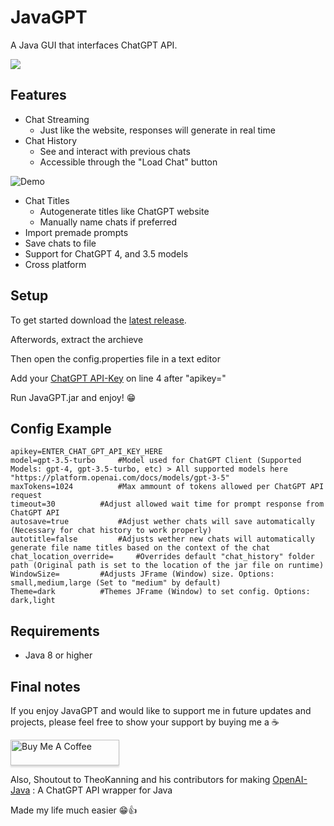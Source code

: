 
# JavaGPT

A Java GUI that interfaces ChatGPT API.


![](https://i.imgur.com/RD0DtHt.gif)


## Features

- Chat Streaming
	- Just like the website, responses will generate in real time
- Chat History
	- See and interact with previous chats
	- Accessible through the "Load Chat" button

![Demo](https://i.imgur.com/q3s1frY.gif)

- Chat Titles
	- Autogenerate titles like ChatGPT website
	- Manually name chats if preferred
- Import premade prompts
- Save chats to file
- Support for ChatGPT 4, and 3.5 models
- Cross platform


## Setup

To get started download the [latest release](https://github.com/FrankCYB/JavaGPT/releases/latest "Latest release page").

Afterwords, extract the archieve

Then open the config.properties file in a text editor

Add your [ChatGPT API-Key](https://platform.openai.com/account/api-keys "ChatGPT API-Key") on line 4 after "apikey="

Run JavaGPT.jar and enjoy! 😁



## Config Example
```
apikey=ENTER_CHAT_GPT_API_KEY_HERE
model=gpt-3.5-turbo		#Model used for ChatGPT Client (Supported Models: gpt-4, gpt-3.5-turbo, etc) > All supported models here "https://platform.openai.com/docs/models/gpt-3-5"
maxTokens=1024			#Max ammount of tokens allowed per ChatGPT API request
timeout=30			#Adjust allowed wait time for prompt response from ChatGPT API
autosave=true			#Adjust wether chats will save automatically (Necessary for chat history to work properly)
autotitle=false			#Adjusts wether new chats will automatically generate file name titles based on the context of the chat
chat_location_override=		#Overrides default "chat_history" folder path (Original path is set to the location of the jar file on runtime)
WindowSize=			#Adjusts JFrame (Window) size. Options: small,medium,large (Set to "medium" by default)
Theme=dark			#Themes JFrame (Window) to set config. Options: dark,light
```
## Requirements

- Java 8 or higher
    
## Final notes

If you enjoy JavaGPT and would like to support me in future updates and projects, please feel free to show your support by buying me a ☕ 

<a href="https://www.buymeacoffee.com/FrankCYB" target="_blank"><img src="https://www.buymeacoffee.com/assets/img/custom_images/orange_img.png" alt="Buy Me A Coffee" style="height: 41px !important;width: 174px !important;box-shadow: 0px 3px 2px 0px rgba(190, 190, 190, 0.5) !important;-webkit-box-shadow: 0px 3px 2px 0px rgba(190, 190, 190, 0.5) !important;" ></a>




Also, Shoutout to TheoKanning and his contributors for making [OpenAI-Java](https://github.com/TheoKanning/openai-java "Project page") : A ChatGPT API wrapper for Java

Made my life much easier 😁👍


